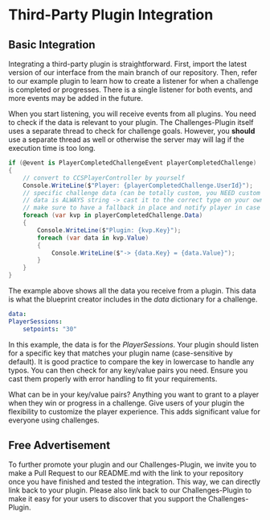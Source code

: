 # Third-Party Plugin Integration

## Basic Integration

Integrating a third-party plugin is straightforward. First, import the latest version of our interface from the main branch of our repository. Then, refer to our example plugin to learn how to create a listener for when a challenge is completed or progresses. There is a single listener for both events, and more events may be added in the future.

When you start listening, you will receive events from all plugins. You need to check if the data is relevant to your plugin. The Challenges-Plugin itself uses a separate thread to check for challenge goals. However, you **should** use a separate thread as well or otherwise the server may will lag if the execution time is too long.

```c#
if (@event is PlayerCompletedChallengeEvent playerCompletedChallenge)
{
    // convert to CCSPlayerController by yourself
    Console.WriteLine($"Player: {playerCompletedChallenge.UserId}");
    // specific challenge data (can be totally custom, you NEED custom challenge data for YOUR plugin)
    // data is ALWAYS string -> cast it to the correct type on your own!
    // make sure to have a fallback in place and notify player in case of invalid data
    foreach (var kvp in playerCompletedChallenge.Data)
    {
        Console.WriteLine($"Plugin: {kvp.Key}");
        foreach (var data in kvp.Value)
        {
            Console.WriteLine($"-> {data.Key} = {data.Value}");
        }
    }
}
```

The example above shows all the data you receive from a plugin. This data is what the blueprint creator includes in the *data* dictionary for a challenge.

```yaml
data:
PlayerSessions:
    setpoints: "30"
```

In this example, the data is for the *PlayerSessions*. Your plugin should listen for a specific key that matches your plugin name (case-sensitive by default). It is good practice to compare the key in lowercase to handle any typos. You can then check for any key/value pairs you need. Ensure you cast them properly with error handling to fit your requirements.

What can be in your key/value pairs? Anything you want to grant to a player when they win or progress in a challenge. Give users of your plugin the flexibility to customize the player experience. This adds significant value for everyone using challenges.

## Free Advertisement

To further promote your plugin and our Challenges-Plugin, we invite you to make a Pull Request to our README.md with the link to your repository once you have finished and tested the integration. This way, we can directly link back to your plugin. Please also link back to our Challenges-Plugin to make it easy for your users to discover that you support the Challenges-Plugin.
